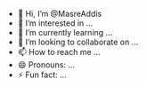 - 👋 Hi, I’m @MasreAddis
- 👀 I’m interested in ...
- 🌱 I’m currently learning ...
- 💞️ I’m looking to collaborate on ...
- 📫 How to reach me ...
- 😄 Pronouns: ...
- ⚡ Fun fact: ...

<!---
Addiskidam/Addiskidam is a ✨ special ✨ repository because its `README.md` (this file) appears on your GitHub profile.
You can click the Preview link to take a look at your changes.
--->
